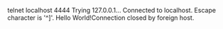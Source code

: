 telnet localhost 4444
Trying 127.0.0.1...
Connected to localhost.
Escape character is '^]'.
Hello World!Connection closed by foreign host.
